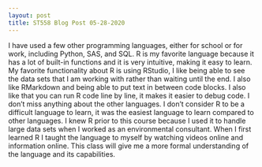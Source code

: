 ```yaml
---
layout: post
title: ST558 Blog Post 05-28-2020
---
```

I have used a few other programming languages, either for school or for work, including Python, SAS, and SQL. R is my favorite language because it has a lot of built-in functions and it is very intuitive, making it easy to learn. My favorite functionality about R is using RStudio, I like being able to see the data sets that I am working with rather than waiting until the end. I also like RMarkdown and being able to put text in between code blocks. I also like that you can run R code line by line, it makes it easier to debug code. I don’t miss anything about the other languages. I don’t consider R to be a difficult language to learn, it was the easiest language to learn compared to other languages. I knew R prior to this course because I used it to handle large data sets when I worked as an environmental consultant. When I first learned R I taught the language to myself by watching videos online and information online. This class will give me a more formal understanding of the language and its capabilities.
